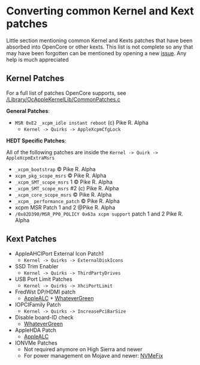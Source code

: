 # Converting common Kernel and Kext patches

Little section mentioning common Kernel and Kexts patches that have been absorbed into OpenCore or other kexts. This list is not complete so any that may have been forgotten can be mentioned by opening a new [issue](https://github.com/khronokernel/OpenCore-Vanilla-Desktop-Guide/issues). Any help is much appreciated

## Kernel Patches

For a full list of patches OpenCore supports, see [/Library/OcAppleKernelLib/CommonPatches.c](https://github.com/acidanthera/OpenCorePkg/blob/master/Library/OcAppleKernelLib/CommonPatches.c)

**General Patches**:

* `MSR 0xE2 _xcpm_idle instant reboot` (c) Pike R. Alpha
  * `Kernel -> Quirks -> AppleXcpmCfgLock`

**HEDT Specific Patches**:

All of the following patches are inside the `Kernel -> Quirk -> AppleXcpmExtraMsrs`

* `_xcpm_bootstrap` © Pike R. Alpha
* `xcpm_pkg_scope_msrs` © Pike R. Alpha
* `_xcpm_SMT_scope_msrs` 1 © Pike R. Alpha
* `_xcpm_SMT_scope_msrs` #2 (c) Pike R. Alpha
* `_xcpm_core_scope_msrs` © Pike R. Alpha
* `_xcpm_ performance_patch` © Pike R. Alpha
* xcpm MSR Patch 1 and 2 @Pike R. Alpha
* `/0x82D390/MSR_PP0_POLICY 0x63a xcpm support` patch 1 and 2 Pike R. Alpha

## Kext Patches

* AppleAHCIPort External Icon Patch1
  * `Kernel -> Quirks -> ExternalDiskIcons`
* SSD Trim Enabler
  * `Kernel -> Quirks -> ThirdPartyDrives`
* USB Port Limit Patches
  * `Kernel -> Quirks -> XhciPortLimit`
* FredWst DP/HDMI patch
  * [AppleALC](https://github.com/acidanthera/AppleALC/releases) + [WhateverGreen](https://github.com/acidanthera/whatevergreen/releases)
* IOPCIFamily Patch
  * `Kernel -> Quirks -> IncreasePciBarSize`
* Disable board-ID check
  * [WhateverGreen](https://github.com/acidanthera/whatevergreen/releases)
* AppleHDA Patch
  * [AppleALC](https://github.com/acidanthera/AppleALC/releases)
* IONVMe Patches
  * Not required anymore on High Sierra and newer
  * For power management on Mojave and newer: [NVMeFix](https://github.com/acidanthera/NVMeFix/releases)
